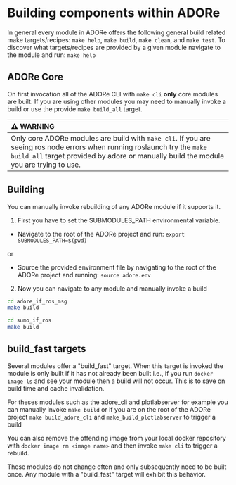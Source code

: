 # Building components within ADORe
In general every module in ADORe offers the following general build related make
targets/recipes: `make help`, `make build`, `make clean`, and `make test`.
To discover what targets/recipes are provided by a given module navigate to the 
module and run: `make help`

## ADORe Core
On first invocation all of the ADORe CLI with `make cli` **only** core modules 
are built. If you are using other modules you may need to manually invoke a 
build or use the provide `make build_all` target. 


| :warning: WARNING          |
|:---------------------------|
| Only core ADORe modules are build with `make cli`. If you are seeing ros node errors when running roslaunch try the `make build_all` target provided by adore or manually build the module you are trying to use. |



## Building 
You can manually invoke rebuilding of any ADORe module if it supports it.
1. First you have to set the SUBMODULES_PATH environmental variable.
- Navigate to the root of the ADORe project and run: `export SUBMODULES_PATH=$(pwd)`

or

- Source the provided environment file by navigating to the root of the ADORe
  project and running: `source adore.env`
2. Now you can navigate to any module and manually invoke a build
```bash
cd adore_if_ros_msg
make build
```
```bash
cd sumo_if_ros
make build
```

## build_fast targets
Several modules offer a "build_fast" target. When this target is invoked the
module is only built if it has not already been built i.e., if you run `docker
image ls` and see your module then a build will not occur. This is to save on
build time and cache invalidation. 

For theses modules such as the adore_cli and plotlabserver for example you can 
manually invoke `make build` or if you are on the root of the ADORe project
`make build_adore_cli` and `make_build_plotlabserver` to trigger a build

You can also remove the offending image from your local docker repository with
`docker image rm <image name>` and then invoke `make cli` to trigger a rebuild.

These modules do not change often and only subsequently need to be built once.
Any module with a "build_fast" target will exhibit this behavior.

